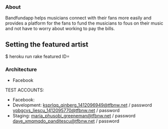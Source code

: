 ### About
Bandfundapp helps musicians connect with their fans more easily and provides a platform for the fans to fund the musicians to fous on their music and not have to worry about working to pay the bills.

## Setting the featured artist

$ heroku run rake featured ID=<id of artist>

### Architecture

* Facebook
  
TEST ACCOUNTS:
* Facebook:
* Development:
  ksprlqq_qinberg_1412096949@tfbnw.net / password
  ypbgcvs_liescu_1412095770@tfbnw.net / password
* Staging:
  maria_phusobi_greeneman@tfbnw.net / password
  dave_xmqmqdo_panditescu@tfbnw.net / password


